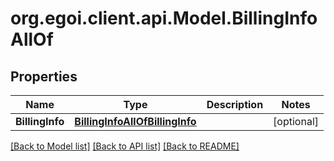 
# org.egoi.client.api.Model.BillingInfoAllOf

## Properties

Name | Type | Description | Notes
------------ | ------------- | ------------- | -------------
**BillingInfo** | [**BillingInfoAllOfBillingInfo**](BillingInfoAllOfBillingInfo.md) |  | [optional] 

[[Back to Model list]](../README.md#documentation-for-models)
[[Back to API list]](../README.md#documentation-for-api-endpoints)
[[Back to README]](../README.md)


